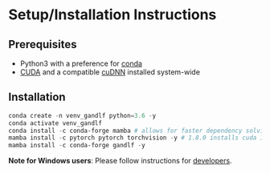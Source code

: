 # Setup/Installation Instructions

## Prerequisites

- Python3 with a preference for [conda](https://www.anaconda.com/)
- [CUDA](https://developer.nvidia.com/cuda-download) and a compatible [cuDNN](https://developer.nvidia.com/cudnn) installed system-wide

## Installation

```powershell
conda create -n venv_gandlf python=3.6 -y
conda activate venv_gandlf
conda install -c conda-forge mamba # allows for faster dependency solving
mamba install -c pytorch pytorch torchvision -y # 1.8.0 installs cuda 10.2 by default, personalize based on your cuda/driver availability via https://pytorch.org/get-started/locally/
mamba install -c conda-forge gandlf -y
```

**Note for Windows users**: Please follow instructions for [developers](./extending).
